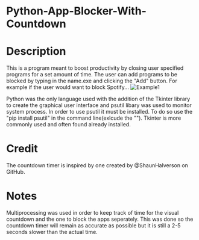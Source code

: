 # Python-App-Blocker-With-Countdown
# Description
This is a program meant to boost productivity by closing user specified programs for a set amount of time. The user can add programs to be blocked by typing in the name.exe and clicking the "Add" button. For example if the user would want to block Spotify...
![Example1](https://user-images.githubusercontent.com/78455758/150659836-25eb84a0-033b-4947-86e6-660f7bf182d7.PNG)



Python was the only language used with the addition of the Tkinter library to create the graphical user interface and psutil libary was used to monitor system process. In order to use psutil it must be installed. To do so use the "pip install psutil" in the command line(exlcude the ""). Tkinter is more commonly used and often found already installed. 

# Credit
The countdown timer is inspired by one created by @ShaunHalverson on GitHub.

# Notes
Multiprocessing was used in order to keep track of time for the visual countdown and the one to block the apps seperately. This was done so the countdown timer will remain as accurate as possible but it is still a 2-5 seconds slower than the actual time. 
